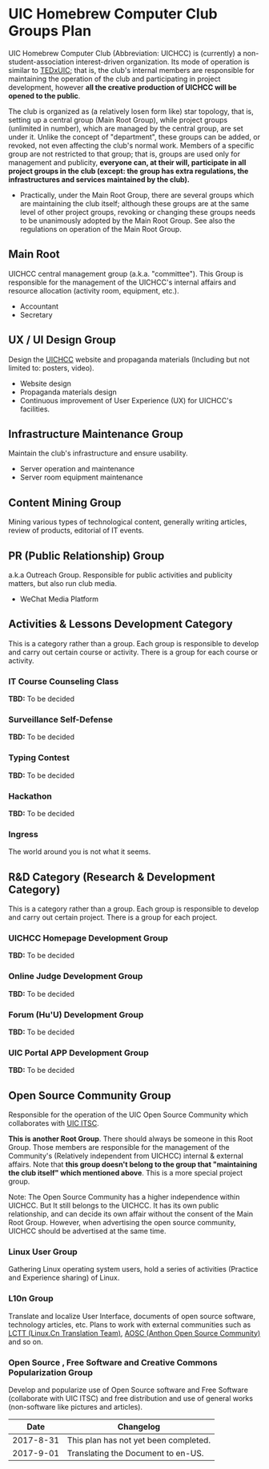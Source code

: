 # UIC Homebrew Computer Club Groups Plan

UIC Homebrew Computer Club (Abbreviation: UICHCC) is (currently) a non-student-association interest-driven organization. Its mode of operation is similar to [TEDxUIC](https://tedxuic.com/); that is, the club's internal members are responsible for maintaining the operation of the club and participating in project development, however **all the creative production of UICHCC will be opened to the public**.

The club is organized as (a relatively losen form like) star topology, that is, setting up a central group (Main Root Group), while project groups (unlimited in number), which are managed by the central group, are set under it. Unlike the concept of "department", these groups can be added, or revoked, not even affecting the club's normal work. Members of a specific group are not restricted to that group; that is, groups are used only for management and publicity, **everyone can, at their will, participate in all project groups in the club (except: the group has extra regulations, the infrastructures and services maintained by the club).**
  - Practically, under the Main Root Group, there are several groups which are maintaining the club itself; although these groups are at the same level of other project groups, revoking or changing these groups needs to be unanimously adopted by the Main Root Group. See also the regulations on operation of the Main Root Group.

## Main Root

UICHCC central management group (a.k.a. "committee"). This Group is responsible for the management of the UICHCC's internal affairs and resource allocation (activity room, equipment, etc.).

- Accountant
- Secretary

## UX / UI Design Group

Design the [UICHCC](https://www.uichcc.com) website and propaganda materials (Including but not limited to: posters, video).

- Website design
- Propaganda materials design
- Continuous improvement of User Experience (UX) for UICHCC's facilities.

## Infrastructure Maintenance Group

Maintain the club's infrastructure and ensure usability.

- Server operation and maintenance
- Server room equipment maintenance

## Content Mining Group

Mining various types of technological content, generally writing articles, review of products, editorial of IT events.

## PR (Public Relationship) Group

a.k.a Outreach Group. Responsible for public activities and publicity matters, but also run club media.

- WeChat Media Platform

## Activities & Lessons Development Category

This is a category rather than a group. Each group is responsible to develop and carry out certain course or activity. There is a group for each course or activity.

### IT Course Counseling Class

**TBD:** To be decided

### Surveillance Self-Defense

**TBD:** To be decided

### Typing Contest

**TBD:** To be decided

### Hackathon

**TBD:** To be decided

### Ingress

The world around you is not what it seems.

## R&D Category (Research & Development Category)

This is a category rather than a group. Each group is responsible to develop and carry out certain project. There is a group for each project.

### UICHCC Homepage Development Group

**TBD:** To be decided

### Online Judge Development Group

**TBD:** To be decided

### Forum (Hu'U) Development Group

**TBD:** To be decided

### UIC Portal APP Development Group

**TBD:** To be decided

## Open Source Community Group

Responsible for the operation of the UIC Open Source Community which collaborates with [UIC ITSC](http://itsc.uic.edu.hk/en).

**This is another Root Group**. There should always be someone in this Root Group. Those members are responsible for the management of the Community's (Relatively independent from UICHCC) internal & external affairs. Note that **this group doesn't belong to the group that "maintaining the club itself" which mentioned above**. This is a more special project group.

Note: The Open Source Community has a higher independence within UICHCC. But It still belongs to the UICHCC. It has its own public relationship, and can decide its own affair without the consent of the Main Root Group. However, when advertising the open source community, UICHCC should be advertised at the same time.

### Linux User Group

Gathering Linux operating system users, hold a series of activities (Practice and Experience sharing) of Linux.

### L10n Group

Translate and localize User Interface, documents of open source software, technology articles, etc. Plans to work with external communities such as [LCTT (Linux.Cn Translation Team)](https://linux.cn/lctt), [AOSC (Anthon Open Source Community)](https://aosc.io) and so on.

### Open Source , Free Software and Creative Commons Popularization Group

Develop and popularize use of Open Source software and Free Software (collaborate with UIC ITSC) and free distribution and use of general works (non-software like pictures and articles).



| Date      | Changelog                             |
| --------- | ------------------------------------- |
| 2017-8-31 | This plan has not yet been completed. |
| 2017-9-01 | Translating the Document to en-US.    |
